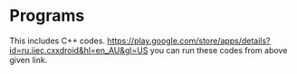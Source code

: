 # Programs
This includes C++ codes. 
https://play.google.com/store/apps/details?id=ru.iiec.cxxdroid&hl=en_AU&gl=US
you can run these codes from above given link.
